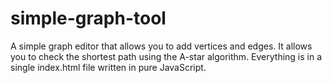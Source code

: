 # simple-graph-tool
A simple graph editor that allows you to add vertices and edges. It allows you to check the shortest path using the A-star algorithm. Everything is in a single index.html file written in pure JavaScript.
